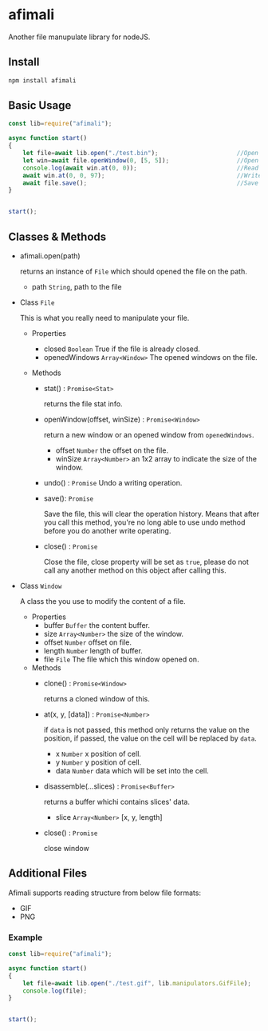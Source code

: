 # afimali
Another file manupulate library for nodeJS.

## Install

```bash
npm install afimali
```



## Basic Usage

```javascript
const lib=require("afimali");

async function start()
{
    let file=await lib.open("./test.bin");                      //Open a file to edit.
    let win=await file.openWindow(0, [5, 5]);                   //Open a 5x5 matrix as a window.
    console.log(await win.at(0, 0));                            //Read data from the window at 0,0.
    await win.at(0, 0, 97);                                     //Write 97 to window at 0,0.
    await file.save();                                          //Save the file to storage.
}


start();

```



## Classes & Methods


  - afimali.open(path)

    returns an instance of `File` which should opened the file on the path.
    - path `String`, path to the file


  - Class `File`

    This is what you really need to manipulate your file.

    - Properties
      - closed `Boolean` True if the file is already closed.
      - openedWindows `Array<Window>` The opened windows on the file.

    - Methods
      - stat() : `Promise<Stat>`
      
        returns the file stat info.
      - openWindow(offset, winSize) : `Promise<Window>`

        return a new window or an opened window from `openedWindows`.

          - offset `Number` the offset on the file.
          - winSize `Array<Number>` an 1x2 array to indicate the size of the window.
      - undo() : `Promise`
        Undo a writing operation.

      - save(): `Promise`

        Save the file, this will clear the operation history. Means that after you call this method, you're no long able to use undo method before you do another write operating.

      - close() : `Promise`
        
        Close the file, close property will be set as `true`, please do not call any another method on this object after calling this.




  - Class `Window`
    
    A class the you use to modify the content of a file.

      - Properties
        - buffer `Buffer` the content buffer.
        - size `Array<Number>` the size of the window.
        - offset `Number` offset on file.
        - length `Number` length of buffer.
        - file `File` The file which this window opened on.
      - Methods
        - clone() : `Promise<Window>`

          returns a cloned window of this.

        - at(x, y, [data]) : `Promise<Number>`

          if `data` is not passed, this method only returns the value on the position, if passed, the value on the cell will be replaced by `data`.
          
           - x `Number` x position of cell.
           - y `Number` y position of cell.
           - data `Number` data which will be set into the cell.
        - disassemble(...slices) : `Promise<Buffer>`

          returns a buffer whichi contains slices' data.

           - slice `Array<Number>` [x, y, length]

        - close() : `Promise`
          
          close window




## Additional Files

Afimali supports reading structure from below file formats:

  - GIF
  - PNG




### Example

```javascript
const lib=require("afimali");

async function start()
{
    let file=await lib.open("./test.gif", lib.manipulators.GifFile);
    console.log(file);
}


start();
```